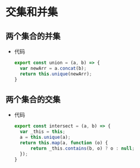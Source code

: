 # 交集和并集

## 两个集合的并集

+ 代码

  ```js
  export const union = (a, b) => {
    var newArr = a.concat(b);
    return this.unique(newArr);
  }
  ```

## 两个集合的交集

+ 代码

  ```js
  export const intersect = (a, b) => {
    var _this = this;
    a = this.unique(a);
    return this.map(a, function (o) {
        return _this.contains(b, o) ? o : null;
    });
  }
  ```
